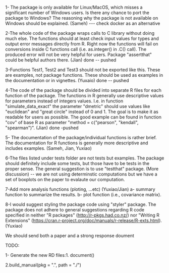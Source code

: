 1- The package is only available for Linux/MacOS, which misses a significant number of Windows users. Is there any chance to port the package to Windows? The reasoning why the package is not available on Windows should be explained.   (Sameh)  --- check docker as an alternative

2-The whole code of the package wraps calls to C library without doing much else. The functions should at least check input values for types and output error messages directly from R. Right now the functions will fail on conversions inside C functions call (i.e. as.integer() in .C() call). The produced error will not be very helpful for users. Package "assertthat" could be helpful authors there. (Jian) done -- pushed

3-Functions Test1, Test2 and Test3 should not be exported like this. These are examples, not package functions. These should be used as examples in the documentation or in vignettes. (Yuxaio)  done -- pushed

4-The code of the package should be divided into separate R files for each function of the package.
The functions in R generally use descriptive values for parameters instead of integers values. I.e. in function "simulate_data_exact" the parameter "dmetric" should use values like "euclidean" and "great circle" instead of 0 and 1. The goal is to make it as readable for users as possible. The good example can be found in function "cov" of base R as parameter "method = c("pearson", "kendall", "spearman")". (Jian)  done -pushed

5- The documentation of the package/individual functions is rather brief. The documentation for R functions is generally more descriptive and includes examples.
(Sameh, Jian, Yuxiao)

6-The files listed under tests folder are not tests but examples. The package should definitely include some tests, but those have to be tests in the proper sense. The general suggestion is to use "testthat" package. (More discussion)   -- we are not using determinstic computations but we have a set of boxplots on the paper to evalaute our computation.

7-Add more analysis functions (ploting, ...etc)   (Yuxiao/Jian)
  a- summary function to summarize the results.
  b- plot function (i.e., covariance matrix).

8-I would suggest styling the package code using "styler" package. 
The package does not adhere to general suggestions regarding R code specified in neither "R packages" (http://r-pkgs.had.co.nz/) nor "Writing R Extensions" (https://cran.r-project.org/doc/manuals/r-release/R-exts.html). (Yuxiao) 

We should send both a paper and a strong response doument

TODO:

1- Generate the new RD files:1. document() 

2.build_manual(pkg = ".", path = "./")



